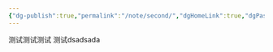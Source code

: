 ```yaml
---
{"dg-publish":true,"permalink":"/note/second/","dgHomeLink":true,"dgPassFrontmatter":true,"dgShowBacklinks":false,"dgShowLocalGraph":true,"dgShowInlineTitle":true}
---
```



测试测试测试
测试dsadsada